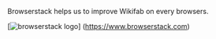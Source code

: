 Browserstack helps us to improve Wikifab on every browsers.

[![browserstack logo](/browserstack-logo-600x315.png)]
(https://www.browserstack.com)